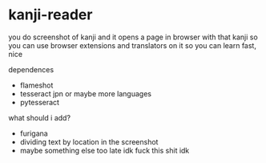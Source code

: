 # kanji-reader

you do screenshot of kanji and it opens a page in browser with that kanji so you can use browser extensions and translators on it so you can learn fast, nice

dependences
  - flameshot
  - tesseract jpn or maybe more languages
  - pytesseract

what should i add?
  - furigana
  - dividing text by location in the screenshot
  - maybe something else too late idk fuck this shit idk
